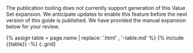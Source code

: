
<div markdown="1" class="stu-note">
 The publication tooling does not currently support generation of this Value Set expansion. We anticipate updates to enable this feature before the next version of this guide is published. We have provided the manual expansion below for your review.

{% assign table = page.name | replace: '.html' , '-table.md' %}
{% include {{table}} -%}
{:.grid}

</div>
